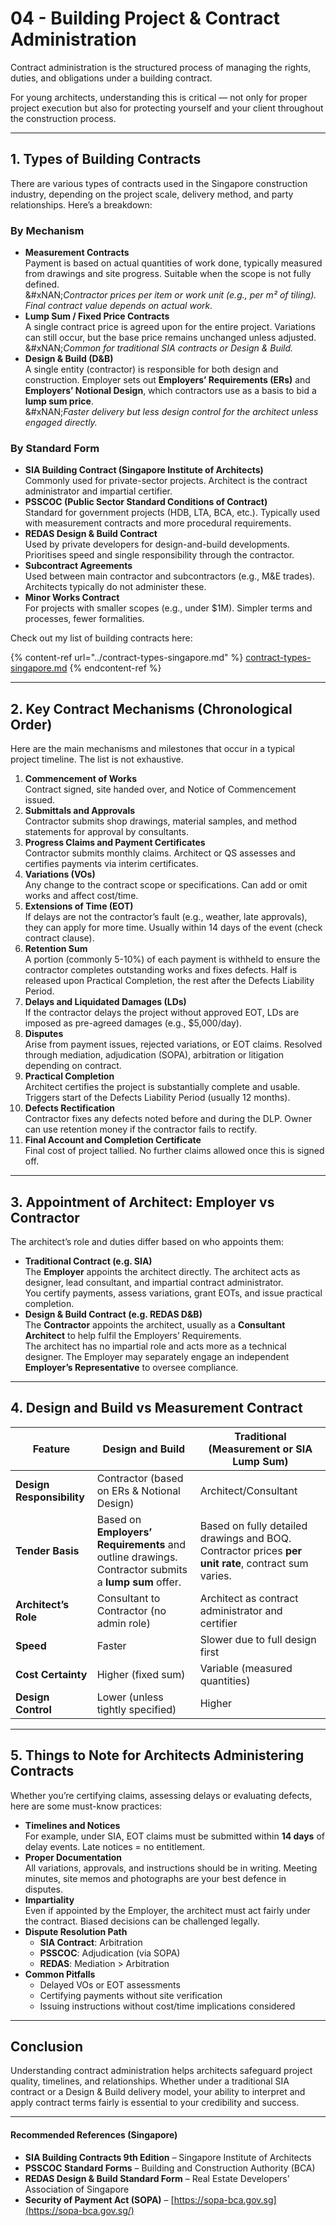 # 04 - Building Project & Contract Administration

Contract administration is the structured process of managing the rights, duties, and obligations under a building contract.&#x20;

For young architects, understanding this is critical — not only for proper project execution but also for protecting yourself and your client throughout the construction process.

***

## 1. Types of Building Contracts

There are various types of contracts used in the Singapore construction industry, depending on the project scale, delivery method, and party relationships. Here’s a breakdown:

### By Mechanism

* **Measurement Contracts**\
  Payment is based on actual quantities of work done, typically measured from drawings and site progress. Suitable when the scope is not fully defined.\
  &#xNAN;_&#x43;ontractor prices per item or work unit (e.g., per m² of tiling). Final contract value depends on actual work._
* **Lump Sum / Fixed Price Contracts**\
  A single contract price is agreed upon for the entire project. Variations can still occur, but the base price remains unchanged unless adjusted.\
  &#xNAN;_&#x43;ommon for traditional SIA contracts or Design & Build._
* **Design & Build (D\&B)**\
  A single entity (contractor) is responsible for both design and construction. Employer sets out **Employers’ Requirements (ERs)** and **Employers’ Notional Design**, which contractors use as a basis to bid a **lump sum price**.\
  &#xNAN;_&#x46;aster delivery but less design control for the architect unless engaged directly._

### By Standard Form

* **SIA Building Contract (Singapore Institute of Architects)**\
  Commonly used for private-sector projects. Architect is the contract administrator and impartial certifier.
* **PSSCOC (Public Sector Standard Conditions of Contract)**\
  Standard for government projects (HDB, LTA, BCA, etc.). Typically used with measurement contracts and more procedural requirements.
* **REDAS Design & Build Contract**\
  Used by private developers for design-and-build developments. Prioritises speed and single responsibility through the contractor.
* **Subcontract Agreements**\
  Used between main contractor and subcontractors (e.g., M\&E trades). Architects typically do not administer these.
* **Minor Works Contract**\
  For projects with smaller scopes (e.g., under $1M). Simpler terms and processes, fewer formalities.



Check out my list of building contracts here:

{% content-ref url="../contract-types-singapore.md" %}
[contract-types-singapore.md](../contract-types-singapore.md)
{% endcontent-ref %}

***

## 2. Key Contract Mechanisms (Chronological Order)

Here are the main mechanisms and milestones that occur in a typical project timeline. The list is not exhaustive.

1. **Commencement of Works**\
   Contract signed, site handed over, and Notice of Commencement issued.
2. **Submittals and Approvals**\
   Contractor submits shop drawings, material samples, and method statements for approval by consultants.
3. **Progress Claims and Payment Certificates**\
   Contractor submits monthly claims. Architect or QS assesses and certifies payments via interim certificates.
4. **Variations (VOs)**\
   Any change to the contract scope or specifications. Can add or omit works and affect cost/time.
5. **Extensions of Time (EOT)**\
   If delays are not the contractor’s fault (e.g., weather, late approvals), they can apply for more time. Usually within 14 days of the event (check contract clause).
6. **Retention Sum**\
   A portion (commonly 5-10%) of each payment is withheld to ensure the contractor completes outstanding works and fixes defects. Half is released upon Practical Completion, the rest after the Defects Liability Period.
7. **Delays and Liquidated Damages (LDs)**\
   If the contractor delays the project without approved EOT, LDs are imposed as pre-agreed damages (e.g., $5,000/day).
8. **Disputes**\
   Arise from payment issues, rejected variations, or EOT claims. Resolved through mediation, adjudication (SOPA), arbitration or litigation depending on contract.
9. **Practical Completion**\
   Architect certifies the project is substantially complete and usable. Triggers start of the Defects Liability Period (usually 12 months).
10. **Defects Rectification**\
    Contractor fixes any defects noted before and during the DLP. Owner can use retention money if the contractor fails to rectify.
11. **Final Account and Completion Certificate**\
    Final cost of project tallied. No further claims allowed once this is signed off.

***

## 3. Appointment of Architect: Employer vs Contractor

The architect’s role and duties differ based on who appoints them:

* **Traditional Contract (e.g. SIA)**\
  The **Employer** appoints the architect directly. The architect acts as designer, lead consultant, and impartial contract administrator.\
  You certify payments, assess variations, grant EOTs, and issue practical completion.
* **Design & Build Contract (e.g. REDAS D\&B)**\
  The **Contractor** appoints the architect, usually as a **Consultant Architect** to help fulfil the Employers’ Requirements.\
  The architect has no impartial role and acts more as a technical designer. The Employer may separately engage an independent **Employer’s Representative** to oversee compliance.

***

## 4. Design and Build vs Measurement Contract

| Feature                   | Design and Build                                                                                    | Traditional (Measurement or SIA Lump Sum)                                                           |
| ------------------------- | --------------------------------------------------------------------------------------------------- | --------------------------------------------------------------------------------------------------- |
| **Design Responsibility** | Contractor (based on ERs & Notional Design)                                                         | Architect/Consultant                                                                                |
| **Tender Basis**          | Based on **Employers’ Requirements** and outline drawings. Contractor submits a **lump sum** offer. | Based on fully detailed drawings and BOQ. Contractor prices **per unit rate**, contract sum varies. |
| **Architect’s Role**      | Consultant to Contractor (no admin role)                                                            | Architect as contract administrator and certifier                                                   |
| **Speed**                 | Faster                                                                                              | Slower due to full design first                                                                     |
| **Cost Certainty**        | Higher (fixed sum)                                                                                  | Variable (measured quantities)                                                                      |
| **Design Control**        | Lower (unless tightly specified)                                                                    | Higher                                                                                              |

***

## 5. Things to Note for Architects Administering Contracts

Whether you’re certifying claims, assessing delays or evaluating defects, here are some must-know practices:

* **Timelines and Notices**\
  For example, under SIA, EOT claims must be submitted within **14 days** of delay events. Late notices = no entitlement.
* **Proper Documentation**\
  All variations, approvals, and instructions should be in writing. Meeting minutes, site memos and photographs are your best defence in disputes.
* **Impartiality**\
  Even if appointed by the Employer, the architect must act fairly under the contract. Biased decisions can be challenged legally.
* **Dispute Resolution Path**
  * **SIA Contract**: Arbitration
  * **PSSCOC**: Adjudication (via SOPA)
  * **REDAS**: Mediation > Arbitration
* **Common Pitfalls**
  * Delayed VOs or EOT assessments
  * Certifying payments without site verification
  * Issuing instructions without cost/time implications considered

***

## Conclusion

Understanding contract administration helps architects safeguard project quality, timelines, and relationships. Whether under a traditional SIA contract or a Design & Build delivery model, your ability to interpret and apply contract terms fairly is essential to your credibility and success.

***

#### Recommended References (Singapore)

* **SIA Building Contracts 9th Edition** – Singapore Institute of Architects
* **PSSCOC Standard Forms** – Building and Construction Authority (BCA)
* **REDAS Design & Build Standard Form** – Real Estate Developers' Association of Singapore
* **Security of Payment Act (SOPA)** – [https://sopa-bca.gov.sg](https://sopa-bca.gov.sg/)
